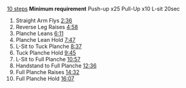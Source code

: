 [10 steps](https://youtu.be/OmKfROtB45Q?si=0ju0qVJjw7ANl672)
	**Minimum requirement**
		Push-up x25
		Pull-Up x10
		L-sit 20sec

1) Straight Arm Flys [2:36](https://www.youtube.com/watch?v=OmKfROtB45Q&t=156s) 
2) Reverse Leg Raises [4:58](https://www.youtube.com/watch?v=OmKfROtB45Q&t=298s) 
3) Planche Leans [6:11](https://www.youtube.com/watch?v=OmKfROtB45Q&t=371s) 
4) Planche Lean Hold [7:47](https://www.youtube.com/watch?v=OmKfROtB45Q&t=467s) 
5) L-Sit to Tuck Planche [8:37](https://www.youtube.com/watch?v=OmKfROtB45Q&t=517s) 
6) Tuck Planche Hold [9:45](https://www.youtube.com/watch?v=OmKfROtB45Q&t=585s) 
7) L-Sit to Full Planche [10:57](https://www.youtube.com/watch?v=OmKfROtB45Q&t=657s) 
8) Handstand to Full Planche [12:36](https://www.youtube.com/watch?v=OmKfROtB45Q&t=756s) 
9) Full Planche Raises [14:32](https://www.youtube.com/watch?v=OmKfROtB45Q&t=872s) 
10) Full Planche Hold [16:07](https://www.youtube.com/watch?v=OmKfROtB45Q&t=967s)

